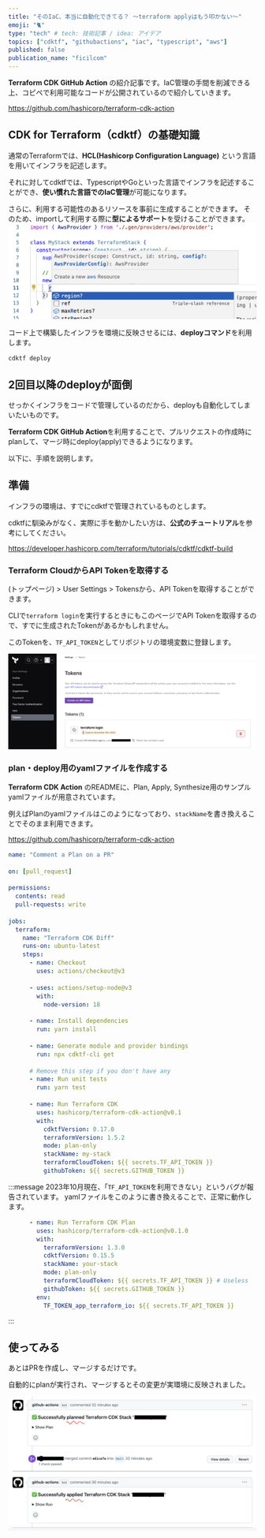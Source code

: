 ```yaml
---
title: "そのIaC、本当に自動化できてる？ 〜terraform applyはもう叩かない〜"
emoji: "🐈"
type: "tech" # tech: 技術記事 / idea: アイデア
topics: ["cdktf", "githubactions", "iac", "typescript", "aws"]
published: false
publication_name: "ficilcom"
---
```


**Terraform CDK GitHub Action** の紹介記事です。IaC管理の手間を削減できる上、コピペで利用可能なコードが公開されているので紹介していきます。

https://github.com/hashicorp/terraform-cdk-action

## CDK for Terraform（cdktf）の基礎知識
通常のTerraformでは、**HCL(Hashicorp Configuration Language)** という言語を用いてインフラを記述します。

それに対してcdktfでは、TypescriptやGoといった言語でインフラを記述することができ、**使い慣れた言語でのIaC管理**が可能になります。

さらに、利用する可能性のあるリソースを事前に生成することができます。
そのため、importして利用する際に**型によるサポート**を受けることができます。
![](/images/type_support.png)


コード上で構築したインフラを環境に反映させるには、**deployコマンド**を利用します。
```shell
cdktf deploy
```

## 2回目以降のdeployが面倒
せっかくインフラをコードで管理しているのだから、deployも自動化してしまいたいものです。

**Terraform CDK GitHub Action**を利用することで、プルリクエストの作成時にplanして、マージ時にdeploy(apply)できるようになります。

以下に、手順を説明します。
## 準備
インフラの環境は、すでにcdktfで管理されているものとします。

cdktfに馴染みがなく、実際に手を動かしたい方は、**公式のチュートリアル**を参考にしてください。

https://developer.hashicorp.com/terraform/tutorials/cdktf/cdktf-build

### Terraform CloudからAPI Tokenを取得する
(トップページ) > User Settings > Tokensから、API Tokenを取得することができます。

CLIで`terraform login`を実行するときにもこのページでAPI Tokenを取得するので、すでに生成されたTokenがあるかもしれません。

このTokenを、`TF_API_TOKEN`としてリポジトリの環境変数に登録します。

![](/images/terraform_token.png)

### plan・deploy用のyamlファイルを作成する
**Terraform CDK Action** のREADMEに、Plan, Apply, Synthesize用のサンプルyamlファイルが用意されています。

例えばPlanのyamlファイルはこのようになっており、`stackName`を書き換えることでそのまま利用できます。

https://github.com/hashicorp/terraform-cdk-action

```yaml
name: "Comment a Plan on a PR"

on: [pull_request]

permissions:
  contents: read
  pull-requests: write

jobs:
  terraform:
    name: "Terraform CDK Diff"
    runs-on: ubuntu-latest
    steps:
      - name: Checkout
        uses: actions/checkout@v3

      - uses: actions/setup-node@v3
        with:
          node-version: 18

      - name: Install dependencies
        run: yarn install

      - name: Generate module and provider bindings
        run: npx cdktf-cli get

      # Remove this step if you don't have any
      - name: Run unit tests
        run: yarn test

      - name: Run Terraform CDK
        uses: hashicorp/terraform-cdk-action@v0.1
        with:
          cdktfVersion: 0.17.0
          terraformVersion: 1.5.2
          mode: plan-only
          stackName: my-stack
          terraformCloudToken: ${{ secrets.TF_API_TOKEN }}
          githubToken: ${{ secrets.GITHUB_TOKEN }}
```

:::message
2023年10月現在、「`TF_API_TOKEN`を利用できない」というバグが報告されています。
yamlファイルをこのように書き換えることで、正常に動作します。
```yaml
      - name: Run Terraform CDK Plan
        uses: hashicorp/terraform-cdk-action@v0.1.0
        with:
          terraformVersion: 1.3.0
          cdktfVersion: 0.15.5
          stackName: your-stack
          mode: plan-only
          terraformCloudToken: ${{ secrets.TF_API_TOKEN }} # Useless
          githubToken: ${{ secrets.GITHUB_TOKEN }}
        env:
          TF_TOKEN_app_terraform_io: ${{ secrets.TF_API_TOKEN }}
```
:::

## 使ってみる
あとはPRを作成し、マージするだけです。

自動的にplanが実行され、マージするとその変更が実環境に反映されました。

![](/images/plan_and_apply.png)